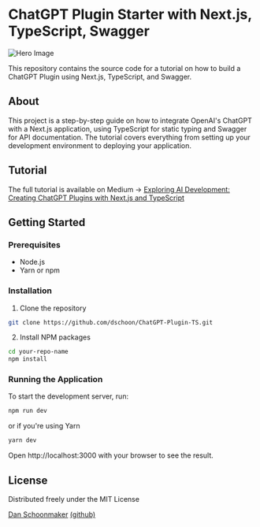 # ChatGPT Plugin Starter with Next.js, TypeScript, Swagger

![Hero Image](https://cdn.schoon.me/personal/blog/creating-chatgpt-plugins.png)

This repository contains the source code for a tutorial on how to build a ChatGPT Plugin using Next.js, TypeScript, and Swagger.

## About

This project is a step-by-step guide on how to integrate OpenAI's ChatGPT with a Next.js application, using TypeScript for static typing and Swagger for API documentation. The tutorial covers everything from setting up your development environment to deploying your application.

## Tutorial

The full tutorial is available on Medium → [Exploring AI Development: Creating ChatGPT Plugins with Next.js and TypeScript](https://medium.com/@schoon)

## Getting Started

### Prerequisites

- Node.js
- Yarn or npm

### Installation

1. Clone the repository

```bash
git clone https://github.com/dschoon/ChatGPT-Plugin-TS.git
```
2. Install NPM packages
```bash
cd your-repo-name
npm install
```
### Running the Application
To start the development server, run:
```bash
npm run dev
```
or if you're using Yarn
```bash
yarn dev
```

Open http://localhost:3000 with your browser to see the result.

## License

Distributed freely under the MIT License

[Dan Schoonmaker](https://danielschoonmaker.com) [(github)](https://github.com/dschoon)
